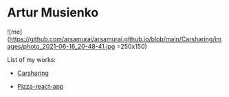 # Artur Musienko

![me](https://github.com/arsamurai/arsamurai.github.io/blob/main/Carsharing/images/photo_2021-06-16_20-48-41.jpg =250x150)

List of my works:

* [Carsharing](https://arsamurai.github.io/Carsharing/)

* [Pizza-react-app](https://pizza-react-my-app.herokuapp.com/)
